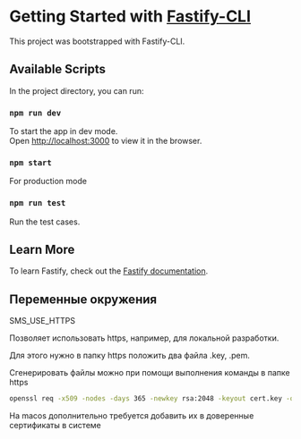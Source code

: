 # Getting Started with [Fastify-CLI](https://www.npmjs.com/package/fastify-cli)
This project was bootstrapped with Fastify-CLI.

## Available Scripts

In the project directory, you can run:

### `npm run dev`

To start the app in dev mode.\
Open [http://localhost:3000](http://localhost:3000) to view it in the browser.

### `npm start`

For production mode

### `npm run test`

Run the test cases.

## Learn More

To learn Fastify, check out the [Fastify documentation](https://www.fastify.io/docs/latest/).

## Переменные окружения

SMS_USE_HTTPS

Позволяет использовать https, например, для локальной разработки.

Для этого нужно в папку https положить два файла .key, .pem.

Сгенерировать файлы можно при помощи выполнения команды в папке https

```bash
openssl req -x509 -nodes -days 365 -newkey rsa:2048 -keyout cert.key -out cert.pem -config req.cnf -sha256
```

На macos дополнительно требуется добавить их в доверенные сертификаты в системе
